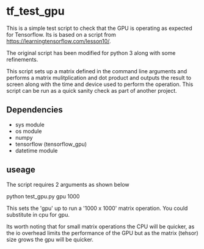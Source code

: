 # tf_test_gpu

This is a simple test script to check that the GPU is operating as expected for Tensorflow. 
Its is based on a script from https://learningtensorflow.com/lesson10/.

The original script has been modified for python 3 along with some refinements.

This script sets up a matrix defined in the command line arguments and performs a matrix mulitplication and dot product
and outputs the result to screen along with the time and device used to perform the operation.
This script can be run as a quick sanity check as part of another project.

## Dependencies 
- sys module
- os module
- numpy
- tensorflow (tensorflow_gpu)
- datetime module

## useage

The script requires 2 arguments as shown below

python test_gpu.py gpu 1000

This sets the 'gpu' up to run a '1000 x 1000' matrix operation. You could substitute in cpu for gpu.

Its worth noting that for small matrix operations the CPU will be quicker, as the io overhead limits the
performance of the GPU but as the matrix (tehsor) size grows the gpu will be quicker.
